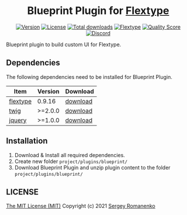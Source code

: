 <h1 align="center">Blueprint Plugin for <a href="https://flextype.org/">Flextype</a></h1>

<p align="center">
<a href="https://github.com/flextype-plugins/blueprint/releases"><img alt="Version" src="https://img.shields.io/github/release/flextype-plugins/blueprint.svg?label=version&color=black"></a> <a href="https://github.com/flextype-plugins/blueprint"><img src="https://img.shields.io/badge/license-MIT-blue.svg?color=black" alt="License"></a> <a href="https://github.com/flextype-plugins/blueprint"><img src="https://img.shields.io/github/downloads/flextype-plugins/blueprint/total.svg?color=black" alt="Total downloads"></a> <a href="https://github.com/flextype/flextype"><img src="https://img.shields.io/badge/Flextype-0.9.16-green.svg?color=black" alt="Flextype"></a> <a href="https://scrutinizer-ci.com/g/flextype-plugins/blueprint?branch=dev&color=black"><img src="https://img.shields.io/scrutinizer/g/flextype-plugins/blueprint.svg?branch=dev" alt="Quality Score"></a> <a href=""><img src="https://img.shields.io/discord/423097982498635778.svg?logo=discord&color=black&label=Discord%20Chat" alt="Discord"></a>
</p>

Blueprint plugin to build custom UI for Flextype.

## Dependencies

The following dependencies need to be installed for Blueprint Plugin.

| Item | Version | Download |
|---|---|---|
| [flextype](https://github.com/flextype/flextype) | 0.9.16 | [download](https://github.com/flextype/flextype/releases) |
| [twig](https://github.com/flextype-plugins/twig) | >=2.0.0 | [download](https://github.com/flextype-plugins/twig/releases) |
| [jquery](https://github.com/flextype-plugins/jquery) | >=1.0.0 | [download](https://github.com/flextype-plugins/jquery/releases) |

## Installation

1. Download & Install all required dependencies.
2. Create new folder `project/plugins/blueprint/`
3. Download Blueprint Plugin and unzip plugin content to the folder `project/plugins/blueprint/`

## LICENSE
[The MIT License (MIT)](https://github.com/flextype-plugins/blueprint/blob/master/LICENSE.txt)
Copyright (c) 2021 [Sergey Romanenko](https://github.com/Awilum)
